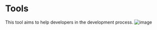 # Tools
This tool aims to help developers in the development process.
![image](https://github.com/user-attachments/assets/4c5652b9-77ba-477e-b6a3-b2b14e82d139)

